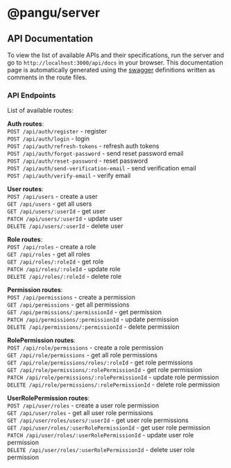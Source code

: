 # @pangu/server

## API Documentation

To view the list of available APIs and their specifications, run the server and go to `http://localhost:3000/api/docs` in your browser. This documentation page is automatically generated using the [swagger](https://swagger.io/) definitions written as comments in the route files.

### API Endpoints

List of available routes:

**Auth routes**:\
`POST /api/auth/register` - register\
`POST /api/auth/login` - login\
`POST /api/auth/refresh-tokens` - refresh auth tokens\
`POST /api/auth/forgot-password` - send reset password email\
`POST /api/auth/reset-password` - reset password\
`POST /api/auth/send-verification-email` - send verification email\
`POST /api/auth/verify-email` - verify email

**User routes**:\
`POST /api/users` - create a user\
`GET /api/users` - get all users\
`GET /api/users/:userId` - get user\
`PATCH /api/users/:userId` - update user\
`DELETE /api/users/:userId` - delete user

**Role routes**:\
`POST /api/roles` - create a role\
`GET /api/roles` - get all roles\
`GET /api/roles/:roleId` - get role\
`PATCH /api/roles/:roleId` - update role\
`DELETE /api/roles/:roleId` - delete role

**Permission routes**:\
`POST /api/permissions` - create a permission\
`GET /api/permissions` - get all permissions\
`GET /api/permissions/:permissionId` - get permission\
`PATCH /api/permissions/:permissionId` - update permission\
`DELETE /api/permissions/:permissionId` - delete permission

**RolePermission routes**:\
`POST /api/role/permissions` - create a role permission\
`GET /api/role/permissions` - get all role permissions\
`GET /api/role/permissions/roles/:roleId` - get role permissions\
`GET /api/role/permissions/:rolePermissionId` - get role permission\
`PATCH /api/role/permissions/:rolePermissionId` - update role permission\
`DELETE /api/role/permissions/:rolePermissionId` - delete role permission

**UserRolePermission routes**:\
`POST /api/user/roles` - create a user role permission\
`GET /api/user/roles` - get all user role permissions\
`GET /api/user/roles/users/:userId` - get user role permissions\
`GET /api/user/roles/:userRolePermissionId` - get user role permission\
`PATCH /api/user/roles/:userRolePermissionId` - update user role permission\
`DELETE /api/user/roles/:userRolePermissionId` - delete user role permission

